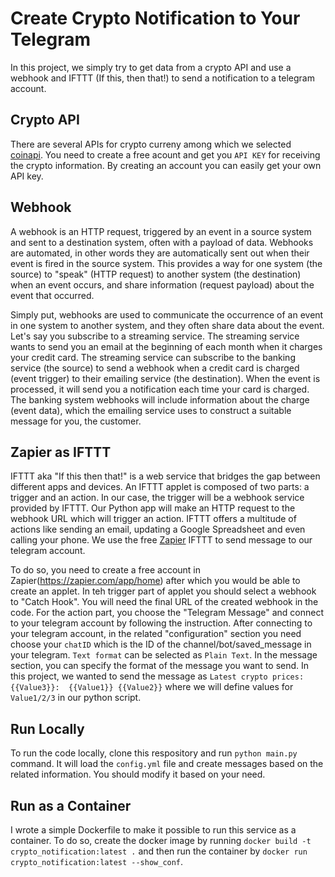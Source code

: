 # Create Crypto Notification to Your Telegram
In this project, we simply try to get data from a crypto API and use a webhook and IFTTT (If this, then that!) to send a notification to a telegram account.

## Crypto API
There are several APIs for crypto curreny among which we selected [coinapi](https://www.coinapi.io/market-data-api). You need to create a free acount and get you `API KEY` for receiving the crypto information. By creating an account you can easily get your own API key.

## Webhook
A webhook is an HTTP request, triggered by an event in a source system and sent to a destination system, often with a payload of data. Webhooks are automated, in other words they are automatically sent out when their event is fired in the source system. This provides a way for one system (the source) to "speak" (HTTP request) to another system (the destination) when an event occurs, and share information (request payload) about the event that occurred.

Simply put, webhooks are used to communicate the occurrence of an event in one system to another system, and they often share data about the event. Let's say you subscribe to a streaming service. The streaming service wants to send you an email at the beginning of each month when it charges your credit card. The streaming service can subscribe to the banking service (the source) to send a webhook when a credit card is charged (event trigger) to their emailing service (the destination). When the event is processed, it will send you a notification each time your card is charged. The banking system webhooks will include information about the charge (event data), which the emailing service uses to construct a suitable message for you, the customer.

## Zapier as IFTTT
IFTTT aka "If this then that!" is a web service that bridges the gap between different apps and devices. An IFTTT applet is composed of two parts: a trigger and an action. In our case, the trigger will be a webhook service provided by IFTTT. Our Python app will make an HTTP request to the webhook URL which will trigger an action. IFTTT offers a multitude of actions like sending an email, updating a Google Spreadsheet and even calling your phone. 
We use the free [Zapier](https://zapier.com/app/home) IFTTT to send message to our telegram account.

To do so, you need to create a free account in Zapier(https://zapier.com/app/home) after which you would be able to create an applet. In teh trigger part of applet you should select a webhook to "Catch Hook". You will need the final URL of the created webhook in the code. For the action part, you choose the "Telegram Message" and connect to your telegram account by following the instruction. After connecting to your telegram account, in the related "configuration" section you need choose your `chatID` which is the ID of the channel/bot/saved_message in your telegram. `Text format` can be selected as `Plain Text`. In the message section, you can specify the format of the message you want to send. In this project, we wanted to send the message as `Latest crypto prices: {{Value3}}:  {{Value1}} {{Value2}}` where we will define values for `Value1/2/3` in our python script.

## Run Locally
To run the code locally, clone this respository and run `python main.py` command. It will load the `config.yml` file and create messages based on the related information. You should modify it based on your need.

## Run as a Container
I wrote a simple Dockerfile to make it possible to run this service as a container.
To do so, create the docker image by running `docker build -t crypto_notification:latest .` and then run the container by `docker run crypto_notification:latest --show_conf`.

